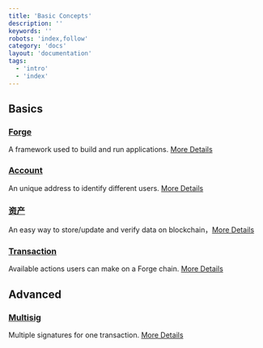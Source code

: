 ```yaml
---
title: 'Basic Concepts'
description: ''
keywords: ''
robots: 'index,follow'
category: 'docs'
layout: 'documentation'
tags:
  - 'intro'
  - 'index'
---
```


## Basics

### [Forge](./inside_forge)

A framework used to build and run applications. [More Details](./inside_forge)

### [Account](./account)

An unique address to identify different users. [More Details](./account)

### [资产](./assets)

An easy way to store/update and verify data on blockchain，[More Details](./assets)

### [Transaction](./transaction)

Available actions users can make on a Forge chain. [More Details](./transaction)

## Advanced

### [Multisig](./multisig)

Multiple signatures for one transaction. [More Details](./multisig)
